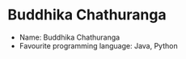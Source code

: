 # Buddhika Chathuranga

- Name: Buddhika Chathuranga
- Favourite programming language: Java, Python
